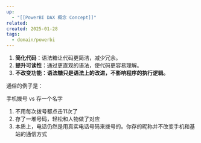 ```yaml
---
up:
  - "[[PowerBI DAX 概念 Concept]]"
related: 
created: 2025-01-28
tags:
  - domain/powerbi
---
```


1. **简化代码**：语法糖让代码更简洁，减少冗余。
2. **提升可读性**：通过更直观的语法，使代码更容易理解。
3. **不改变功能**：**语法糖只是语法上的改进，不影响程序的执行逻辑。**

通俗的例子是：

手机拨号 vs 存一个名字

1. 不用每次拨号都点击11次了
2. 存了一堆号码，轻松和人物做了对应
3. 本质上，电话仍然是用真实电话号码来拨号的。你存的昵称并不改变手机和基站的通信方式




